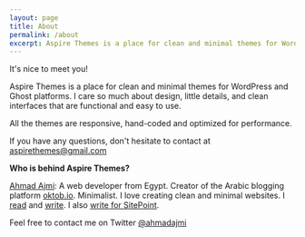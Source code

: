 ```yaml
---
layout: page
title: About
permalink: /about
excerpt: Aspire Themes is a place for clean and minimal themes for WordPress and Ghost platforms. I care so much about design, little details, and clean interfaces that are functional and easy to use.
---
```


It's nice to meet you!

Aspire Themes is a place for clean and minimal themes for WordPress and Ghost platforms. I care so much about design, little details, and clean interfaces that are functional and easy to use.

All the themes are responsive, hand-coded and optimized for performance.

If you have any questions, don't hesitate to contact at [aspirethemes@gmail.com](mailto:aspirethemes@gmail.com)

**Who is behind Aspire Themes?**

[Ahmad Ajmi](http://ahmadajmi.com/): A web developer from Egypt. Creator of the Arabic blogging platform [oktob.io](https://oktob.io/). Minimalist. I love creating clean and minimal websites. I [read](https://www.goodreads.com/user/show/5387651-ahmad-ajmi) and [write](https://oktob.io/ahmadajmi). I also [write for SitePoint](http://www.sitepoint.com/author/aajmi/).

Feel free to contact me on Twitter [@ahmadajmi](https://twitter.com/ahmadajmi)
